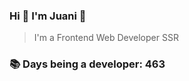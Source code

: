 ### Hi 👋 I&#39;m Juani 🦁

> I&#39;m a Frontend Web Developer SSR

### 📚 Days being a developer: 463
